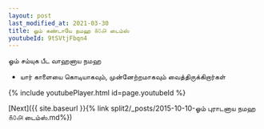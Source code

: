 ```yaml
---
layout: post
last_modified_at: 2021-03-30
title: ஓம் கண்டாயே நமஹ ௧௦௮ டைம்ஸ்
youtubeId: 9tSVtjFbqn4
---
```

 
 
 ஓம் சம்யுக பீட வாஹனாய நமஹ  
 
 -  யார் காளையை கொடியாகவும், முன்னேற்றமாகவும் வைத்திருக்கிறார்கள் 
 
  
 
  
 
 
 
 
 
 


{% include youtubePlayer.html id=page.youtubeId %}
 
[Next]({{ site.baseurl }}{% link  split2/_posts/2015-10-10-ஓம் புராடனாய நமஹ ௧௦௮ டைம்ஸ்.md%})
 
